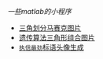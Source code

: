 *一些matlab的小程序*

* [三角划分马赛克图片](https://github.com/Skyraker2016/MatlabToy/tree/master/tri_paint)
* [遗传算法三角形组合图片](https://github.com/Skyraker2016/MatlabToy/tree/master/ga_tri)
* [`执信最劲`标语头像生成](https://github.com/Skyraker2016/MatlabToy/tree/master/ZXfight)